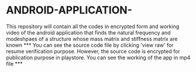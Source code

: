 # ANDROID-APPLICATION-
This repository will contain all the codes in encrypted form and working video of the android application that finds the natural frequency and modeshpaes of a structure whose mass matrix and stiffness matrix are known
*** You can see the source code file by clicking 'view raw' for resume verification purpose. However, the source code is encrypted for publication purpose in playstore. You can see the working of the app in mp4 file *** 
